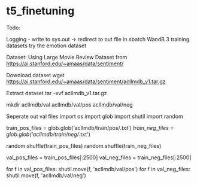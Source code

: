 # t5_finetuning

Todo:

Logging - write to sys.out -> redirect to out file in sbatch
WandB
3 training datasets
try the emotion dataset

Dataset:
Using Large Movie Review Dataset from https://ai.stanford.edu/~amaas/data/sentiment/

Download dataset
wget https://ai.stanford.edu/~amaas/data/sentiment/aclImdb_v1.tar.gz

Extract dataset
tar -xvf aclImdb_v1.tar.gz

mkdir aclImdb/val aclImdb/val/pos aclImdb/val/neg

Seperate out val files
import os
import glob
import shutil
import random

train_pos_files = glob.glob('aclImdb/train/pos/*.txt')
train_neg_files = glob.glob('aclImdb/train/neg/*.txt')

random.shuffle(train_pos_files)
random.shuffle(train_neg_files)

val_pos_files = train_pos_files[:2500]
val_neg_files = train_neg_files[:2500]


for f in val_pos_files:
    shutil.move(f,  'aclImdb/val/pos')
for f in val_neg_files:
    shutil.move(f,  'aclImdb/val/neg')